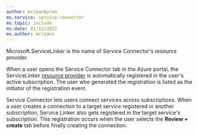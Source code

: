```yaml
---
author: mcleanbyron
ms.service: service-connector
ms.topic: include
ms.date: 01/12/2021
ms.author: mcleans
---
```


Microsoft.ServiceLinker is the name of Service Connector's resource provider.

When a user opens the Service Connector tab in the Azure portal, the ServiceLinker [resource provider](/azure/azure-resource-manager/management/overview#terminology) is automatically registered in the user's active subscription. The user who generated the registration is listed as the initiator of the registration event.

Service Connector lets users connect services across subscriptions. When a user creates a connection to a target service registered in another subscription, Service Linker also gets registered in the target service's subscription. This registration occurs when the user selects the **Review + create** tab before finally creating the connection.
